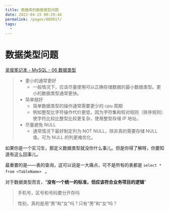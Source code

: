 ```yaml
---
title: 数据库的数据类型问题
date: 2022-04-15 00:29:44
permalink: /pages/88991f/
tags:
  - 
---
```

# 数据类型问题

[吴俊笔记本 - MySQL - 06 数据类型](https://wujun234.com/07%20%E6%95%B0%E6%8D%AE%E5%BA%93/01%20MySQL/06%20%E6%95%B0%E6%8D%AE%E7%B1%BB%E5%9E%8B/)

> - 更小的通常更好
>   - 一般情况下，应该尽量使用可以正确存储数据的最小数据类型。更小的数据类型通常更快。
> - 简单就好
>   - 简单数据类型的操作通常需要更少的 cpu 周期
>   - 例如整型比字符操作代价更低，因为字符集和校对规则（排序规则）使字符比较比整型比较更复杂，使用整型存储 IP 地址。
> - 尽量避免 NULL
>   - 通常情况下最好制定列为 NOT NULL，除非真的需要存储 NULL 值。可为 NULL 的列更难优化。



如果你是一个实习生，那定义数据类型就没你什么事儿。但是你得了解呀，你要知道有这么回事儿。

最重要的是——表的查询，这可以说是一大痛点，可不是所有的表都是 `select * from <TableName> ` 。



对于数据类型而言，“**没有一个统一的标准，但应该符合业务项目的逻辑**”

>  手机号，区号和号码要分开存吗
>
> 性别，真的是用“男”和“女”吗？只有“男”和“女”吗？

